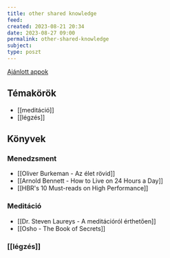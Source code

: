 ```yaml
---
title: other shared knowledge
feed: 
created: 2023-08-21 20:34
date: 2023-08-27 09:00
permalink: other-shared-knowledge
subject: 
type: poszt
---
```


[Ajánlott appok](https://denandras.notion.site/Aj-nlott-appok-c02d4f121e35456485199001d6d01911)

## Témakörök

- [[meditáció]]
- [[légzés]]

## Könyvek

### Menedzsment

- [[Oliver Burkeman - Az élet rövid]]
- [[Arnold Bennett - How to Live on 24 Hours a Day]]
- [[HBR's 10 Must-reads on High Performance]]

### Meditáció

- [[Dr. Steven Laureys - A meditációról érthetően]]
- [[Osho - The Book of Secrets]]

### [[légzés]]